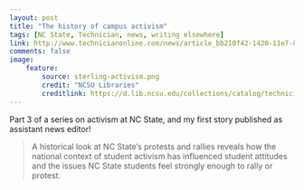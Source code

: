 ```yaml
---
layout: post
title: "The history of campus activism"
tags: [NC State, Technician, news, writing elsewhere]
link: http://www.technicianonline.com/news/article_bb210f42-1420-11e7-88e6-e7ca771fd926.html
comments: false
image:
    feature:
        source: sterling-activism.png
        credit: "NCSU Libraries"
        creditlink: https://d.lib.ncsu.edu/collections/catalog/technician-v54n79-1970-05-06
---
```


Part 3 of a series on activism at NC State, and my first story published as assistant news editor!

> A historical look at NC State’s protests and rallies reveals how the national context of student activism has influenced student attitudes and the issues NC State students feel strongly enough to rally or protest.